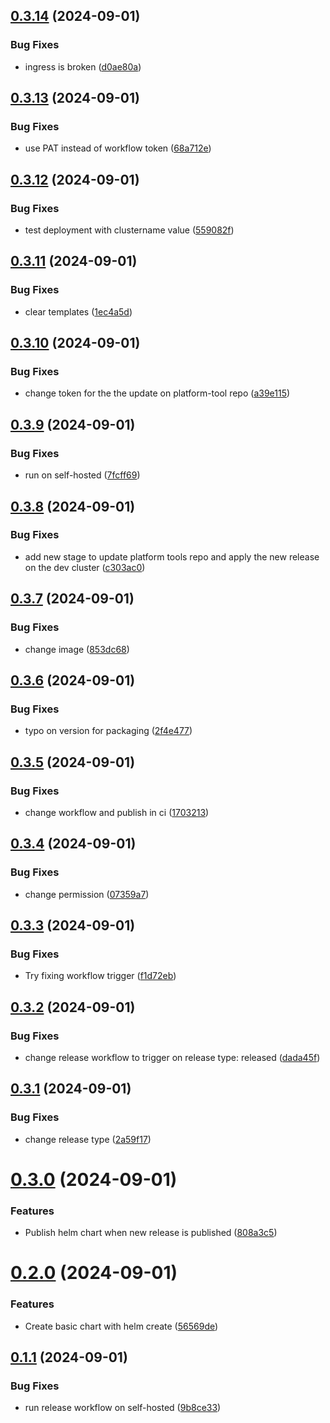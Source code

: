 ## [0.3.14](https://github.com/DramisInfo/platform-helm/compare/v0.3.13...v0.3.14) (2024-09-01)


### Bug Fixes

* ingress is broken ([d0ae80a](https://github.com/DramisInfo/platform-helm/commit/d0ae80a51eadc1e50614cd33751933641e205815))

## [0.3.13](https://github.com/DramisInfo/platform-helm/compare/v0.3.12...v0.3.13) (2024-09-01)


### Bug Fixes

* use PAT instead of workflow token ([68a712e](https://github.com/DramisInfo/platform-helm/commit/68a712e20240bffcd1b05a17ccc4178f2831fc0e))

## [0.3.12](https://github.com/DramisInfo/platform-helm/compare/v0.3.11...v0.3.12) (2024-09-01)


### Bug Fixes

* test deployment with clustername value ([559082f](https://github.com/DramisInfo/platform-helm/commit/559082f76d314b702d934f9a9e75a1410ecd52d9))

## [0.3.11](https://github.com/DramisInfo/platform-helm/compare/v0.3.10...v0.3.11) (2024-09-01)


### Bug Fixes

* clear templates ([1ec4a5d](https://github.com/DramisInfo/platform-helm/commit/1ec4a5d6f5a3e675ed044b155affde48eb627beb))

## [0.3.10](https://github.com/DramisInfo/platform-helm/compare/v0.3.9...v0.3.10) (2024-09-01)


### Bug Fixes

* change token for the the update on platform-tool repo ([a39e115](https://github.com/DramisInfo/platform-helm/commit/a39e115ec7316dfa6b20b282975fe6f3f981817e))

## [0.3.9](https://github.com/DramisInfo/platform-helm/compare/v0.3.8...v0.3.9) (2024-09-01)


### Bug Fixes

* run on self-hosted ([7fcff69](https://github.com/DramisInfo/platform-helm/commit/7fcff6911ccf30cc2b23549bc0c6da04f3f14d22))

## [0.3.8](https://github.com/DramisInfo/platform-helm/compare/v0.3.7...v0.3.8) (2024-09-01)


### Bug Fixes

* add new stage to update platform tools repo and apply the new release on the dev cluster ([c303ac0](https://github.com/DramisInfo/platform-helm/commit/c303ac011b79d64944fce2efe77c85d81a3ae608))

## [0.3.7](https://github.com/DramisInfo/platform-helm/compare/v0.3.6...v0.3.7) (2024-09-01)


### Bug Fixes

* change image ([853dc68](https://github.com/DramisInfo/platform-helm/commit/853dc6883b09a65d9143d2d647d968abf89b5c7a))

## [0.3.6](https://github.com/DramisInfo/platform-helm/compare/v0.3.5...v0.3.6) (2024-09-01)


### Bug Fixes

* typo on version for packaging ([2f4e477](https://github.com/DramisInfo/platform-helm/commit/2f4e477d1929252badd07775d107ac271e4cee94))

## [0.3.5](https://github.com/DramisInfo/platform-helm/compare/v0.3.4...v0.3.5) (2024-09-01)


### Bug Fixes

* change workflow and publish in ci ([1703213](https://github.com/DramisInfo/platform-helm/commit/1703213d993f33f67fbacaa7a8d284301656c0ef))

## [0.3.4](https://github.com/DramisInfo/platform-helm/compare/v0.3.3...v0.3.4) (2024-09-01)


### Bug Fixes

* change permission ([07359a7](https://github.com/DramisInfo/platform-helm/commit/07359a7e260cd5d993b6d3941cfe97e95bb725c7))

## [0.3.3](https://github.com/DramisInfo/platform-helm/compare/v0.3.2...v0.3.3) (2024-09-01)


### Bug Fixes

* Try fixing workflow trigger ([f1d72eb](https://github.com/DramisInfo/platform-helm/commit/f1d72ebd2c88193c8ca0f0af1bc3969048491b80))

## [0.3.2](https://github.com/DramisInfo/platform-helm/compare/v0.3.1...v0.3.2) (2024-09-01)


### Bug Fixes

* change release workflow to trigger on release type: released ([dada45f](https://github.com/DramisInfo/platform-helm/commit/dada45f9730ddc997b39294b6939db4050a7191c))

## [0.3.1](https://github.com/DramisInfo/platform-helm/compare/v0.3.0...v0.3.1) (2024-09-01)


### Bug Fixes

* change release type ([2a59f17](https://github.com/DramisInfo/platform-helm/commit/2a59f17cfd8b409c9e7694a8018dce7f23d86d8d))

# [0.3.0](https://github.com/DramisInfo/platform-helm/compare/v0.2.0...v0.3.0) (2024-09-01)


### Features

* Publish helm chart when new release is published ([808a3c5](https://github.com/DramisInfo/platform-helm/commit/808a3c56b6199d2f0a1fe0f76150d4fcc921a07d))

# [0.2.0](https://github.com/DramisInfo/platform-helm/compare/v0.1.1...v0.2.0) (2024-09-01)


### Features

* Create basic chart with helm create ([56569de](https://github.com/DramisInfo/platform-helm/commit/56569de34b8a83b6e1e671d2d7840eb186138a68))

## [0.1.1](https://github.com/DramisInfo/platform-helm/compare/v0.1.0...v0.1.1) (2024-09-01)


### Bug Fixes

* run release workflow on self-hosted ([9b8ce33](https://github.com/DramisInfo/platform-helm/commit/9b8ce33ae77dfc785b3e2e8c5559c2e0299a403a))
